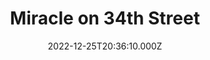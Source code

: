 ---
title: "Miracle on 34th Street"
year: 1994
date: 2022-12-25T20:36:10.000Z
permalink: /almanac/movies/2022-12-25-miracle-on-34th-street/index.html
link: https://letterboxd.com/rknightuk/film/miracle-on-34th-street-1994/2/
rating: 3
---